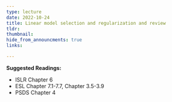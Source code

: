 ```yaml
---
type: lecture
date: 2022-10-24
title: Linear model selection and regularization and review
tldr: 
thumbnail: 
hide_from_announcments: true
links: 

---
```

**Suggested Readings:**
- ISLR Chapter 6
- ESL Chapter 7.1-7.7, Chapter 3.5-3.9
- PSDS Chapter 4


